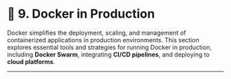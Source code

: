 ﻿# 🚀 **9. Docker in Production**

Docker simplifies the deployment, scaling, and management of containerized applications in production environments. This section explores essential tools and strategies for running Docker in production, including **Docker Swarm**, integrating **CI/CD pipelines**, and deploying to **cloud platforms**.

---
